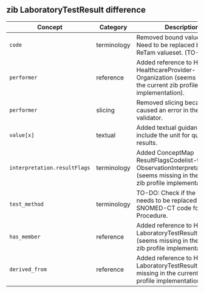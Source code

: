 ## zib LaboratoryTestResult difference

| Concept         | Category          | Description                             | 
|-----------------|-------------------|-----------------------------------------|
| `code` | terminology | Removed bound valuesets. Need to be replaced by a ReTam valueset. (TO-DO)|
| `performer` | reference | Added reference to HdBe-HealthcareProvider-Organization (seems missing in the current zib profile implementation). |
| `performer` | slicing | Removed slicing because this caused an error in the FHIR validator. |
|`value[x]`| textual | Added textual guidance to include the unit for quantitative results. | 
|`interpretation.resultFlags` | terminology | Added ConceptMap ResultFlagsCodelist-to-ObservationInterpretation (seems missing in the currenct zib profile implementation).|
| `test_method` | terminology | TO-DO: Check if the ValueSet needs to be replaced with the SNOMED-CT code for Procedure. |
| `has_member` | reference | Added reference to HdBe-LaboratoryTestResult.Specimen (seems missing in the current zib profile implementation). |
| `derived_from` | reference | Added reference to HdBe-LaboratoryTestResult (seems missing in the current zib profile implementation). |

